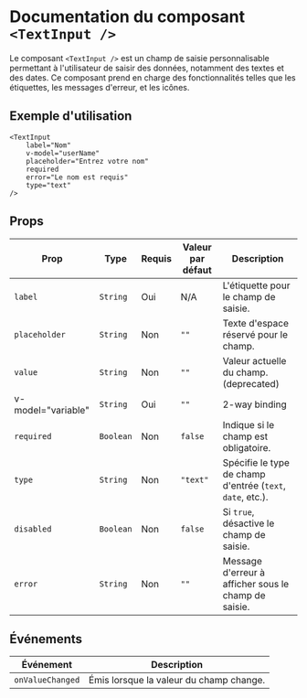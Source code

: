 # Documentation du composant `<TextInput />`

Le composant `<TextInput />` est un champ de saisie personnalisable permettant à l'utilisateur de saisir des données, notamment des textes et des dates. Ce composant prend en charge des fonctionnalités telles que les étiquettes, les messages d'erreur, et les icônes.

## Exemple d'utilisation

```vue
<TextInput 
    label="Nom" 
    v-model="userName" 
    placeholder="Entrez votre nom" 
    required 
    error="Le nom est requis" 
    type="text" 
/>
```

## Props

| Prop        | Type     | Requis | Valeur par défaut | Description                                                  |
|-------------|----------|--------|-------------------|--------------------------------------------------------------|
| `label`     | `String` | Oui    | N/A               | L'étiquette pour le champ de saisie.                        |
| `placeholder` | `String` | Non    | `""`              | Texte d'espace réservé pour le champ.                       |
| `value`     | `String` | Non    | `""`              | Valeur actuelle du champ.(deprecated)                       |
 v-model="variable"    | `String` | Oui    | `""`     | 2-way binding                       |
| `required`  | `Boolean`| Non    | `false`           | Indique si le champ est obligatoire.                        |
| `type`      | `String` | Non    | `"text"`          | Spécifie le type de champ d'entrée (`text`, `date`, etc.). |
| `disabled`  | `Boolean`| Non    | `false`           | Si `true`, désactive le champ de saisie.                   |
| `error`     | `String` | Non    | `""`              | Message d'erreur à afficher sous le champ de saisie.       |

## Événements

| Événement          | Description                                              |
|-------------------|----------------------------------------------------------|
| `onValueChanged`  | Émis lorsque la valeur du champ change.                  |

